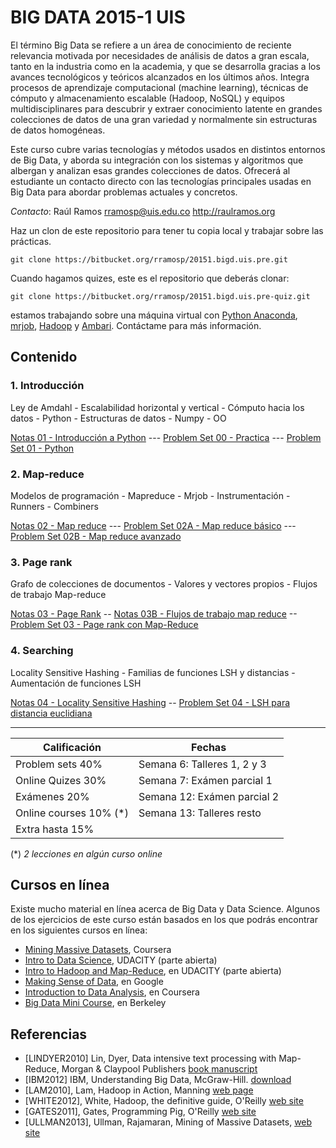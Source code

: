 # BIG DATA 2015-1 UIS #

El término Big Data se refiere a un área de conocimiento de reciente relevancia motivada por necesidades de análisis de datos a gran escala, tanto en la industria como en la academia, y que se desarrolla gracias a los avances tecnológicos y teóricos alcanzados en los últimos años. Integra procesos de aprendizaje computacional (machine learning), técnicas de cómputo y almacenamiento escalable (Hadoop, NoSQL) y equipos multidisciplinares para descubrir y extraer conocimiento latente en grandes colecciones de datos de una gran variedad y normalmente sin estructuras de datos homogéneas. 

Este curso cubre varias tecnologías y métodos usados en distintos entornos de Big Data, y aborda su integración con los sistemas y algoritmos que albergan y analizan esas grandes colecciones de datos. Ofrecerá al estudiante un contacto directo con las tecnologías principales usadas en Big Data para abordar problemas actuales y concretos.

*Contacto*: Raúl Ramos rramosp@uis.edu.co http://raulramos.org

Haz un clon de este repositorio para tener tu copia local y trabajar sobre las prácticas.

`git clone https://bitbucket.org/rramosp/20151.bigd.uis.pre.git`

Cuando hagamos quizes, este es el repositorio que deberás clonar:

`git clone https://bitbucket.org/rramosp/20151.bigd.uis.pre-quiz.git`


estamos trabajando sobre una máquina virtual con [Python Anaconda](http://continuum.io/), [mrjob](https://pythonhosted.org/mrjob/), [Hadoop](https://hadoop.apache.org/) y [Ambari](http://ambari.apache.org/). Contáctame para más información.

## Contenido

### 1. Introducción
Ley de Amdahl - Escalabilidad horizontal y vertical - Cómputo hacia los datos - Python - Estructuras de datos - Numpy - OO

[Notas 01 - Introducción a Python](http://nbviewer.ipython.org/urls/bitbucket.org/rramosp/20151.bigd.uis.pre/raw/master/Notas%2001%20-%20Introduccion_a_Python.ipynb)
--- [Problem Set 00 - Practica](http://nbviewer.ipython.org/urls/bitbucket.org/rramosp/20151.bigd.uis.pre/raw/master/Problem%20Set%2000%20-%20Practica-Ejemplo.ipynb)
--- [Problem Set 01 - Python](http://nbviewer.ipython.org/urls/bitbucket.org/rramosp/20151.bigd.uis.pre/raw/master/Problem%20Set%2001%20-%20Introduccion_a_Python.ipynb)

### 2. Map-reduce
Modelos de programación - Mapreduce - Mrjob - Instrumentación - Runners - Combiners

[Notas 02 - Map reduce](http://nbviewer.ipython.org/urls/bitbucket.org/rramosp/20151.bigd.uis.pre/raw/master/Notas%2002%20-%20Map-Reduce.ipynb) ---
[Problem Set 02A - Map reduce básico](http://nbviewer.ipython.org/urls/bitbucket.org/rramosp/20151.bigd.uis.pre/raw/master/Problem%20Set%2002A%20-%20Map-Reduce%20I.ipynb) ---
[Problem Set 02B - Map reduce avanzado](http://nbviewer.ipython.org/urls/bitbucket.org/rramosp/20151.bigd.uis.pre/raw/master/Problem%20Set%2002B%20-%20Map-Reduce%20II.ipynb/%3Fat%3Dmaster)

### 3. Page rank
Grafo de colecciones de documentos - Valores y vectores propios - Flujos de trabajo Map-reduce 

[Notas 03 - Page Rank](http://nbviewer.ipython.org/urls/bitbucket.org/rramosp/20151.bigd.uis.pre/raw/master/Notas%2003%20-%20Page%20rank.ipynb) -- [Notas 03B - Flujos de trabajo map reduce](http://nbviewer.ipython.org/urls/bitbucket.org/rramosp/20151.bigd.uis.pre/raw/master/Notas%2003B%20-%20Flujos%20de%20Tareas%20Map%20Reduce.ipynb/%3Fat%3Dmaster) --[Problem Set 03 - Page rank con Map-Reduce](http://nbviewer.ipython.org/urls/bitbucket.org/rramosp/20151.bigd.uis.pre/raw/master/Problem%20Set%2003%20-%20Page%20Rank%20con%20Map%20Reduce.ipynb/%3Fat%3Dmaster)

### 4. Searching
Locality Sensitive Hashing - Familias de funciones LSH y distancias - Aumentación de funciones LSH

[Notas 04 - Locality Sensitive Hashing](http://nbviewer.ipython.org/urls/bitbucket.org/rramosp/20151.bigd.uis.pre/raw/master/Notas%2004%20-%20Locality%20Sensitive%20Hashing.ipynb) -- [Problem Set 04 - LSH para distancia euclidiana](http://nbviewer.ipython.org/urls/bitbucket.org/rramosp/20151.bigd.uis.pre/raw/master/Problem%20Set%2004%20-%20Locality%20Sensitive%20Hashing.ipynb/%3Fat%3Dmaster)

---

Calificación | Fechas
---------------- | ------------
Problem sets        40% |  Semana 6:        Talleres 1, 2 y 3 
Online Quizes      30% | Semana 7:        Exámen parcial 1
Exámenes             20% |  Semana 12:      Exámen parcial 2
Online courses    10% (*)  |  Semana 13:      Talleres resto
Extra            hasta 15% |

(*) _2 lecciones en algún curso online_

## Cursos en línea
Existe mucho material en línea acerca de Big Data y Data Science. Algunos de los ejercicios de este curso están basados en los que podrás encontrar en los siguientes cursos en línea:

* [Mining Massive Datasets](https://www.coursera.org/course/mmds), Coursera
* [Intro to Data Science](https://www.udacity.com/course/ud359), UDACITY (parte abierta)
* [Intro to Hadoop and Map-Reduce](https://www.udacity.com/course/ud617), en UDACITY (parte abierta)
* [Making Sense of Data](https://datasense.withgoogle.com/preview), en Google
* [Introduction to Data Analysis](https://class.coursera.org/datasci-001), en Coursera
* [Big Data Mini Course](http://ampcamp.berkeley.edu/big-data-mini-course/), en Berkeley

## Referencias

* [LINDYER2010] Lin, Dyer, Data intensive text processing with Map-Reduce, Morgan & Claypool Publishers [book manuscript](http://beowulf.csail.mit.edu/18.337-2012/MapReduce-book-final.pdf)
* [IBM2012] IBM, Understanding Big Data, McGraw-Hill. [download](http://www-01.ibm.com/software/data/infosphere/hadoop/mapreduce/)
* [LAM2010], Lam, Hadoop in Action, Manning [web page](http://www.manning.com/lam/)
* [WHITE2012], White, Hadoop, the definitive guide, O'Reilly [web site](http://hadoopbook.com/)
* [GATES2011], Gates, Programming Pig, O'Reilly [web site](http://chimera.labs.oreilly.com/books/1234000001811/index.html)
* [ULLMAN2013], Ullman, Rajamaran, Mining of Massive Datasets, [web site](http://infolab.stanford.edu/~ullman/mmds.html)